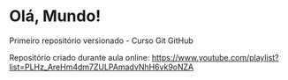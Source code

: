 # Olá, Mundo!
 Primeiro repositório versionado - Curso Git GitHub

Repositório criado durante aula online:
<https://www.youtube.com/playlist?list=PLHz_AreHm4dm7ZULPAmadvNhH6vk9oNZA>